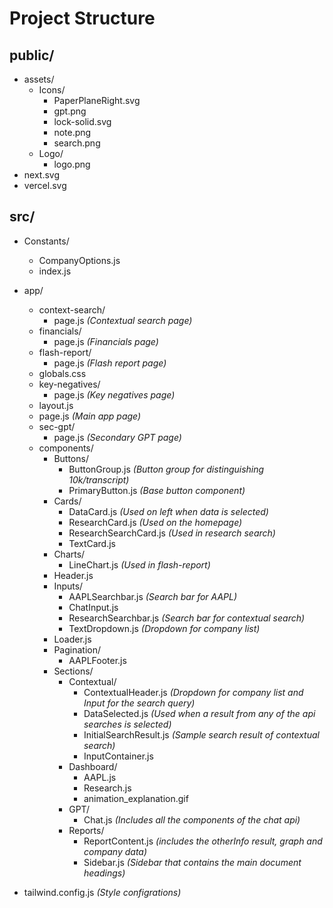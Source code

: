 # Project Structure

## public/

- assets/
  - Icons/
    - PaperPlaneRight.svg
    - gpt.png
    - lock-solid.svg
    - note.png
    - search.png
  - Logo/
    - logo.png
- next.svg
- vercel.svg

## src/

- Constants/
  - CompanyOptions.js
  - index.js
- app/

  - context-search/
    - page.js _(Contextual search page)_
  - financials/
    - page.js _(Financials page)_
  - flash-report/
    - page.js _(Flash report page)_
  - globals.css
  - key-negatives/
    - page.js _(Key negatives page)_
  - layout.js
  - page.js _(Main app page)_
  - sec-gpt/
    - page.js _(Secondary GPT page)_
  - components/
    - Buttons/
      - ButtonGroup.js _(Button group for distinguishing 10k/transcript)_
      - PrimaryButton.js _(Base button component)_
    - Cards/
      - DataCard.js _(Used on left when data is selected)_
      - ResearchCard.js _(Used on the homepage)_
      - ResearchSearchCard.js _(Used in research search)_
      - TextCard.js
    - Charts/
      - LineChart.js _(Used in flash-report)_
    - Header.js
    - Inputs/
      - AAPLSearchbar.js _(Search bar for AAPL)_
      - ChatInput.js
      - ResearchSearchbar.js _(Search bar for contextual search)_
      - TextDropdown.js _(Dropdown for company list)_
    - Loader.js
    - Pagination/
      - AAPLFooter.js
    - Sections/
      - Contextual/
        - ContextualHeader.js _(Dropdown for company list and Input for the search query)_
        - DataSelected.js _(Used when a result from any of the api searches is selected)_
        - InitialSearchResult.js _(Sample search result of contextual search)_
        - InputContainer.js 
      - Dashboard/
        - AAPL.js
        - Research.js
        - animation_explanation.gif
      - GPT/
        - Chat.js _(Includes all the components of the chat api)_
      - Reports/
        - ReportContent.js _(includes the otherInfo result, graph and company data)_
        - Sidebar.js _(Sidebar that contains the main document headings)_

- tailwind.config.js _(Style configrations)_
